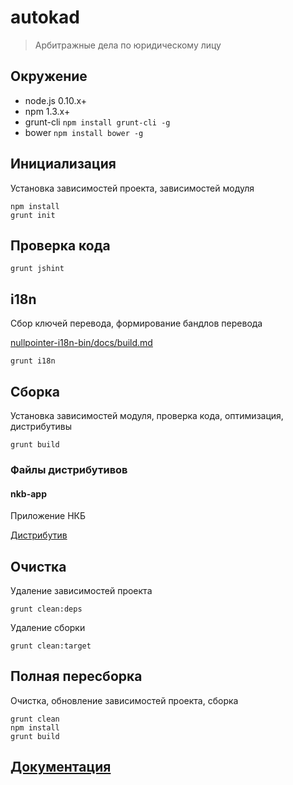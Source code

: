 # autokad

> Арбитражные дела по юридическому лицу

## Окружение

* node.js 0.10.x+
* npm 1.3.x+
* grunt-cli `npm install grunt-cli -g`
* bower `npm install bower -g`


## Инициализация

Установка зависимостей проекта, зависимостей модуля

    npm install
    grunt init


## Проверка кода

    grunt jshint


## i18n

Сбор ключей перевода, формирование бандлов перевода

[nullpointer-i18n-bin/docs/build.md](https://github.com/newpointer/i18n-bin/blob/master/docs/build.md)

    grunt i18n


## Сборка

Установка зависимостей модуля, проверка кода, оптимизация, дистрибутивы

    grunt build

### Файлы дистрибутивов

#### nkb-app

Приложение НКБ

[Дистрибутив](dist/nkb-app)

## Очистка

Удаление зависимостей проекта

    grunt clean:deps

Удаление сборки

    grunt clean:target

## Полная пересборка

Очистка, обновление зависимостей проекта, сборка

    grunt clean
    npm install
    grunt build

## [Документация](./docs/autokad.md)
